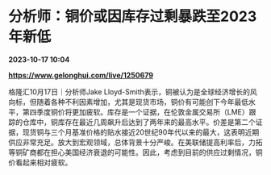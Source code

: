 # 分析师：铜价或因库存过剩暴跌至2023年新低

**2023-10-17 10:04**

**https://www.gelonghui.com/live/1250679**

格隆汇10月17日｜分析师Jake Lloyd-Smith表示，铜被认为是全球经济增长的风向标，但随着各种不利因素增加，尤其是现货市场，铜价有可能创下今年最低水平，第四季度铜价将更加疲软。库存是一个证据，在伦敦金属交易所（LME）跟踪的仓库中，铜库存在最近几周飙升后达到了两年来的最高水平。价差是第二个证据，现货铜与三个月基准价格的贴水接近20世纪90年代以来的最大，这表明近期供应非常充足。放大到宏观领域，总体背景十分严峻。在美联储提高利率后，力拓等铜矿商都在担心美国经济衰退的可能性。因此，考虑到目前的供应过剩情况，铜价看起来相对疲软。